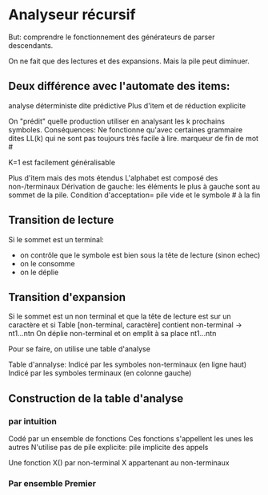 Analyseur récursif
====================

But: comprendre le fonctionnement des générateurs de parser descendants.

On ne fait que des lectures et des expansions.
Mais la pile peut diminuer.

## Deux différence avec l'automate des items:
analyse déterministe dite prédictive
Plus d'item et de réduction explicite


On "prédit" quelle production utiliser en analysant les k prochains symboles.
Conséquences:
Ne fonctionne qu'avec certaines grammaire dites LL(k) qui ne sont pas toujours très facile à lire.
marqueur de fin de mot #

K=1 est facilement généralisable

Plus d'item mais des mots étendus
L'alphabet est composé des non-/terminaux 
Dérivation de gauche: les éléments le plus à gauche sont au sommet de la pile.
Condition d'acceptation= pile vide et le symbole # à la fin

## Transition de lecture
Si le sommet est un terminal:
- on contrôle que le symbole est bien sous la tête de lecture (sinon echec)
- on le consomme
- on le déplie

## Transition d'expansion
Si le sommet est un non terminal et que la tête de lecture est sur un caractère et si Table [non-terminal, caractère] contient non-terminal -> nt1...ntn
On déplie non-terminal et on emplit à sa place nt1...ntn

Pour se faire, on utilise une table d'analyse

Table d'annalyse:
Indicé par les symboles non-terminaux (en ligne haut)
Indicé par les symboles terminaux (en colonne gauche)

## Construction de la table d'analyse
### par intuition
Codé par un ensemble de fonctions
Ces fonctions s'appellent les unes les autres
N'utilise pas de pile explicite: pile implicite des appels

Une fonction X() par non-terminal X appartenant au non-terminaux

### Par ensemble Premier
